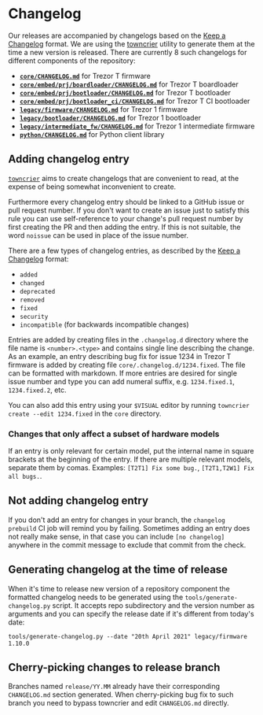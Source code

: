 # Changelog

Our releases are accompanied by changelogs based on the
[Keep a Changelog](https://keepachangelog.com/en/1.0.0/) format. We are using
the [towncrier](https://github.com/twisted/towncrier) utility to generate them
at the time a new version is released. There are currently 8 such changelogs
for different components of the repository:

* **[`core/CHANGELOG.md`](https://github.com/trezor/trezor-firmware/blob/master/core/CHANGELOG.md)** for Trezor T firmware
* **[`core/embed/prj/boardloader/CHANGELOG.md`](https://github.com/trezor/trezor-firmware/blob/master/core/embed/prj/boardloader/CHANGELOG.md)** for Trezor T boardloader
* **[`core/embed/prj/bootloader/CHANGELOG.md`](https://github.com/trezor/trezor-firmware/blob/master/core/embed/prj/bootloader/CHANGELOG.md)** for Trezor T bootloader
* **[`core/embed/prj/bootloader_ci/CHANGELOG.md`](https://github.com/trezor/trezor-firmware/blob/master/core/embed/prj/bootloader_ci/CHANGELOG.md)** for Trezor T CI bootloader
* **[`legacy/firmware/CHANGELOG.md`](https://github.com/trezor/trezor-firmware/blob/master/legacy/firmware/CHANGELOG.md)** for Trezor 1 firmware
* **[`legacy/bootloader/CHANGELOG.md`](https://github.com/trezor/trezor-firmware/blob/master/legacy/bootloader/CHANGELOG.md)** for Trezor 1 bootloader
* **[`legacy/intermediate_fw/CHANGELOG.md`](https://github.com/trezor/trezor-firmware/blob/master/legacy/intermediate_fw/CHANGELOG.md)** for Trezor 1 intermediate firmware
* **[`python/CHANGELOG.md`](https://github.com/trezor/trezor-firmware/blob/master/python/CHANGELOG.md)** for Python client library

## Adding changelog entry

[`towncrier`](https://github.com/twisted/towncrier) aims to create changelogs
that are convenient to read, at the expense of being somewhat inconvenient to
create.

Furthermore every changelog entry should be linked to a GitHub issue or pull
request number. If you don't want to create an issue just to satisfy this rule
you can use self-reference to your change's pull request number by first
creating the PR and then adding the entry. If this is not suitable, the word
`noissue` can be used in place of the issue number.

There are a few types of changelog entries, as described by the [Keep a
Changelog](https://keepachangelog.com/en/1.0.0/) format:

* `added`
* `changed`
* `deprecated`
* `removed`
* `fixed`
* `security`
* `incompatible` (for backwards incompatible changes)

Entries are added by creating files in the `.changelog.d` directory where the
file name is `<number>.<type>` and contains single line describing the change.
As an example, an entry describing bug fix for issue 1234 in Trezor T firmware
is added by creating file `core/.changelog.d/1234.fixed`. The file can be
formatted with markdown. If more entries are desired for single issue number and
type you can add numeral suffix, e.g. `1234.fixed.1`, `1234.fixed.2`, etc.

You can also add this entry using your `$VISUAL` editor by running `towncrier
create --edit 1234.fixed` in the `core` directory.

### Changes that only affect a subset of hardware models

If an entry is only relevant for certain model, put the internal name in square
brackets at the beginning of the entry. If there are multiple relevant models,
separate them by comas. Examples: `[T2T1] Fix some bug.`, `[T2T1,T2W1] Fix all
bugs.`.

## Not adding changelog entry

If you don't add an entry for changes in your branch, the `changelog prebuild`
CI job will remind you by failing. Sometimes adding an entry does not really make
sense, in that case you can include `[no changelog]` anywhere in the commit
message to exclude that commit from the check.

## Generating changelog at the time of release

When it's time to release new version of a repository component the formatted
changelog needs to be generated using the `tools/generate-changelog.py` script.
It accepts repo subdirectory and the version number as arguments and you can
specify the release date if it's different from today's date:

```
tools/generate-changelog.py --date "20th April 2021" legacy/firmware 1.10.0
```

## Cherry-picking changes to release branch

Branches named `release/YY.MM` already have their corresponding `CHANGELOG.md`
section generated. When cherry-picking bug fix to such branch you need to
bypass towncrier and edit `CHANGELOG.md` directly.
